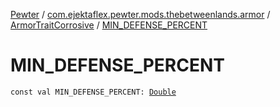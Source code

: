 [Pewter](../../index.md) / [com.ejektaflex.pewter.mods.thebetweenlands.armor](../index.md) / [ArmorTraitCorrosive](index.md) / [MIN_DEFENSE_PERCENT](./-m-i-n_-d-e-f-e-n-s-e_-p-e-r-c-e-n-t.md)

# MIN_DEFENSE_PERCENT

`const val MIN_DEFENSE_PERCENT: `[`Double`](https://kotlinlang.org/api/latest/jvm/stdlib/kotlin/-double/index.html)
